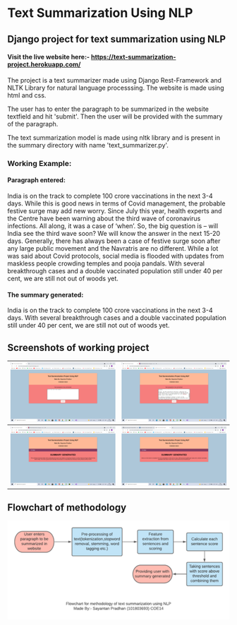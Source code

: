 # Text Summarization Using NLP 
## Django project for text summarization using NLP
#### Visit the live website here:- https://text-summarization-project.herokuapp.com/ 
<p> The project is a text summarizer made using Django Rest-Framework and NLTK Library for natural language processsing. The website is made using html and css.</p>
<p> The user has to enter the paragraph to be summarized in the website textfield and hit 'submit'. Then the user will be provided with the summary of the paragraph.</p>
<p> The text summarization model is made using nltk library and is present in the summary directory with name 'text_summarizer.py'.</p>

### Working Example:

#### Paragraph entered:
<p> India is on the track to complete 100 crore vaccinations in the next 3-4 days. While this is good news in terms of Covid management, the probable festive surge may add new worry. Since July this year, health experts and the Centre have been warning about the third wave of coronavirus infections. All along, it was a case of ‘when’. So, the big question is – will India see the third wave soon? We will know the answer in the next 15-20 days. Generally, there has always been a case of festive surge soon after any large public movement and the Navratris are no different. While a lot was said about Covid protocols, social media is flooded with updates from maskless people crowding temples and pooja pandals. With several breakthrough cases and a double vaccinated population still under 40 per cent, we are still not out of woods yet.</p>

#### The summary generated:
<p>India is on the track to complete 100 crore vaccinations in the next 3-4 days. With several breakthrough cases and a double vaccinated population still under 40 per cent, we are still not out of woods yet.</p>


## Screenshots of working project

<table style="width:100%">
  <tr>
    <th><img src="images/Screenshot208.png"/></th>
    <th><img src="images/Screenshot210.png"/></th>
  </tr>
  <tr>
    <th><img src="images/Screenshot209.png"/></th>
    <th><img src="images/Screenshot211.png"/></th>
  </tr>
  </table>
  
 ## Flowchart of methodology
 <img src="images/textFlowchart.png"/>

